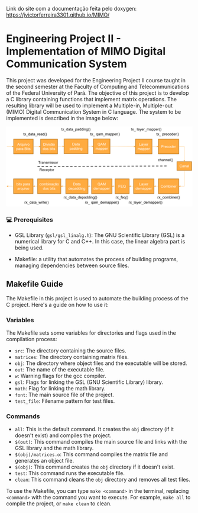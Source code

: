 Link do site com a documentação feita pelo doxygen: https://jvictorferreira3301.github.io/MIMO/



# Engineering Project II - Implementation of MIMO Digital Communication System

This project was developed for the Engineering Project II course taught in the second semester at the Faculty of Computing and Telecommunications of the Federal University of Pará. The objective of this project is to develop a C library containing functions that implement matrix operations. The resulting library will be used to implement a Multiple-in, Multiple-out (MIMO) Digital Communication System in C language. The system to be implemented is described in the image below:

<img src="Doxyfiles/figures/mimosystem.png" alt="mimo-implementação">

### 💻 Prerequisites

- GSL Library (`gsl/gsl_linalg.h`): The GNU Scientific Library (GSL) is a numerical library for C and C++. In this case, the linear algebra part is being used.

- Makefile: a utility that automates the process of building programs, managing dependencies between source files.

## Makefile Guide
The Makefile in this project is used to automate the building process of the C project. Here's a guide on how to use it:

### Variables

The Makefile sets some variables for directories and flags used in the compilation process:

- `src`: The directory containing the source files.
- `matrices`: The directory containing matrix files.
- `obj`: The directory where object files and the executable will be stored.
- `out`: The name of the executable file.
- `w`: Warning flags for the gcc compiler.
- `gsl`: Flags for linking the GSL (GNU Scientific Library) library.
- `math`: Flag for linking the math library.
- `font`: The main source file of the project.
- `test_file`: Filename pattern for test files.

### Commands

- `all`: This is the default command. It creates the `obj` directory (if it doesn't exist) and compiles the project.
- `$(out)`: This command compiles the main source file and links with the GSL library and the math library.
- `$(obj)/matrices.o`: This command compiles the matrix file and generates an object file.
- `$(obj)`: This command creates the `obj` directory if it doesn't exist.
- `test`: This command runs the executable file.
- `clean`: This command cleans the `obj` directory and removes all test files.

To use the Makefile, you can type `make <command>` in the terminal, replacing `<command>` with the command you want to execute. For example, `make all` to compile the project, or `make clean` to clean.

